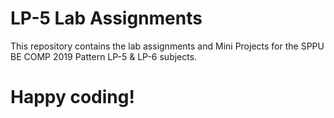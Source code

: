 # LP-5 Lab Assignments

This repository contains the lab assignments and Mini Projects for the SPPU BE COMP 2019 Pattern LP-5 & LP-6 subjects. 

# Happy coding!
